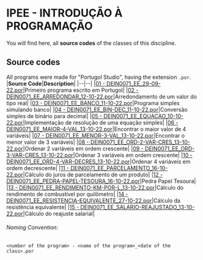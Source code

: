 # IPEE - INTRODUÇÃO À PROGRAMAÇÃO

You will find here, all **source codes** of the classes of this discipline.


## Source codes
All programs were made for "Portugol Studio", having the extension `.por`.
|**Source Code**|**Description**|
|--|--|
|[01 - DEIN0071_EE_29-09-22.por](https://github.com/edubr029/ufma/blob/main/IPEE/DEIN0071_EE_29-09-22.por "01 - DEIN0071_EE_29-09-22.por")|Primeiro programa escrito em Portugol|
|[02 - DEIN0071_EE_ARREDONDAR_12-10-22.por](https://github.com/edubr029/ufma/blob/main/IPEE/DEIN0071_EE_ARREDONDAR_12-10-22.por "02 - DEIN0071_EE_ARREDONDAR_12-10-22.por")|Arredondamento de um valor do tipo real|
|[03 - DEIN0071_EE_BANCO_11-10-22.por](https://github.com/edubr029/ufma/blob/main/IPEE/DEIN0071_EE_BANCO_11-10-22.por "3 - DEIN0071_EE_BANCO_11-10-22.por")|Programa simples simulando banco|
|[04 - DEIN0071_EE_BIN-DEC_11-10-22.por](https://github.com/edubr029/ufma/blob/main/IPEE/DEIN0071_EE_BIN-DEC_11-10-22.por "04 - DEIN0071_EE_BIN-DEC_11-10-22.por")|Conversão simples de binário para decimal|
|[05 - DEIN0071_EE_EQUACAO_10-10-22.por](https://github.com/edubr029/ufma/blob/main/IPEE/DEIN0071_EE_EQUACAO_10-10-22.por "05 - DEIN0071_EE_EQUACAO_10-10-22.por")|Implementação de resolução de uma equação simples|
|[06 - DEIN0071_EE_MAIOR-4-VAL_13-10-22.por](https://github.com/edubr029/ufma/blob/main/IPEE/DEIN0071_EE_MAIOR-4-VAL_13-10-22.por "06 - DEIN0071_EE_MAIOR-4-VAL_13-10-22.por")|Encontrar o maior valor de 4 variáveis|
|[07 - DEIN0071_EE_MENOR-3-VAL_13-10-22.por](https://github.com/edubr029/ufma/blob/main/IPEE/DEIN0071_EE_MENOR-3-VAL_13-10-22.por "07 - DEIN0071_EE_MENOR-3-VAL_13-10-22.por")|Encontrar o menor valor de 3 variáveis|
|[08 - DEIN0071_EE_ORD-2-VAR-CRES_13-10-22.por](https://github.com/edubr029/ufma/blob/main/IPEE/DEIN0071_EE_ORD-2-VAR-CRES_13-10-22.por "08 - DEIN0071_EE_ORD-2-VAR-CRES_13-10-22.por")|Ordenar 2 variáveis em ordem crescente|
|[09 - DEIN0071_EE_ORD-3-VAR-CRES_13-10-22.por](https://github.com/edubr029/ufma/blob/main/IPEE/DEIN0071_EE_ORD-3-VAR-CRES_13-10-22.por "09 - DEIN0071_EE_ORD-3-VAR-CRES_13-10-22.por")|Ordenar 3 variáveis em ordem crescente|
|[10 - DEIN0071_EE_ORD-4-VAR-DECRES_13-10-22.por](https://github.com/edubr029/ufma/blob/main/IPEE/DEIN0071_EE_ORD-4-VAR-DECRES_13-10-22.por "10 - DEIN0071_EE_ORD-4-VAR-DECRES_13-10-22.por")|Ordenar 4 variáveis em ordem decrescente|
|[11 - DEIN0071_EE_PARCELAMENTO_16-10-22.por](https://github.com/edubr029/ufma/blob/main/IPEE/DEIN0071_EE_PARCELAMENTO_16-10-22.por "11 - DEIN0071_EE_PARCELAMENTO_16-10-22.por")|Cálculo do juros de parcelamento de um produto|
|[12 - DEIN0071_EE_PEDRA-PAPEL-TESOURA_16-10-22.por](https://github.com/edubr029/ufma/blob/main/IPEE/DEIN0071_EE_PEDRA-PAPEL-TESOURA_16-10-22.por "12 - DEIN0071_EE_PEDRA-PAPEL-TESOURA_16-10-22.por")|Pedra Papel Tesoura|
|[13 - DEIN0071_EE_RENDIMENTO-KM-POR-L_13-10-22.por](https://github.com/edubr029/ufma/blob/main/IPEE/DEIN0071_EE_RENDIMENTO-KM-POR-L_13-10-22.por "13 - DEIN0071_EE_RENDIMENTO-KM-POR-L_13-10-22.por")|Cálculo do rendimento de combustível por quilômetro|
|[14 - DEIN0071_EE_RESISTENCIA-EQUIVALENTE_27-10-22.por](https://github.com/edubr029/ufma/blob/main/IPEE/DEIN0071_EE_RESISTENCIA-EQUIVALENTE_27-10-22.por "14 - DEIN0071_EE_RESISTENCIA-EQUIVALENTE_27-10-22.por")|Cálculo da resistência equivalente|
|[15 - DEIN0071_EE_SALARIO-REAJUSTADO_13-10-22.por](https://github.com/edubr029/ufma/blob/main/IPEE/DEIN0071_EE_SALARIO-REAJUSTADO_13-10-22.por "15 - DEIN0071_EE_SALARIO-REAJUSTADO_13-10-22.por")|Cálculo do reajuste salarial|

###### Naming Convention:
`<number of the program> - <name of the program>_<date of the class>.por`